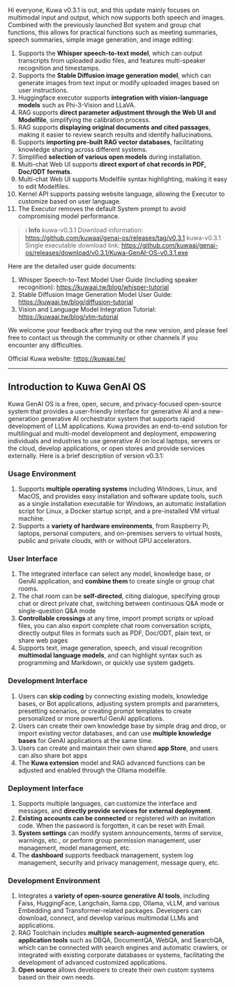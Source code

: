 ﻿Hi everyone, Kuwa v0.3.1 is out, and this update mainly focuses on multimodal input and output, which now supports both speech and images. Combined with the previously launched Bot system and group chat functions, this allows for practical functions such as meeting summaries, speech summaries, simple image generation, and image editing:
1. Supports the **Whisper speech-to-text model**, which can output transcripts from uploaded audio files, and features multi-speaker recognition and timestamps.
2. Supports the **Stable Diffusion image generation model**, which can generate images from text input or modify uploaded images based on user instructions.
3. Huggingface executor supports **integration with vision-language models** such as Phi-3-Vision and LLaVA.
4. RAG supports **direct parameter adjustment through the Web UI and Modelfile**, simplifying the calibration process.
5. RAG supports **displaying original documents and cited passages**, making it easier to review search results and identify hallucinations.
6. Supports **importing pre-built RAG vector databases**, facilitating knowledge sharing across different systems.
7. Simplified **selection of various open models** during installation.
8. Multi-chat Web UI supports **direct export of chat records in PDF, Doc/ODT formats**.
9. Multi-chat Web UI supports Modelfile syntax highlighting, making it easy to edit Modelfiles.
10. Kernel API supports passing website language, allowing the Executor to customize based on user language.
11. The Executor removes the default System prompt to avoid compromising model performance.

> ℹ️ **Info** 
> kuwa-v0.3.1 Download information: https://github.com/kuwaai/genai-os/releases/tag/v0.3.1
> kuwa-v0.3.1 Single executable download link: https://github.com/kuwaai/genai-os/releases/download/v0.3.1/Kuwa-GenAI-OS-v0.3.1.exe

<!-- truncate -->

Here are the detailed user guide documents:
1. Whisper Speech-to-Text Model User Guide (including speaker recognition): https://kuwaai.tw/blog/whisper-tutorial
2. Stable Diffusion Image Generation Model User Guide: https://kuwaai.tw/blog/diffusion-tutorial
3. Vision and Language Model Integration Tutorial: https://kuwaai.tw/blog/vlm-tutorial

We welcome your feedback after trying out the new version, and please feel free to contact us through the community or other channels if you encounter any difficulties.

Official Kuwa website: https://kuwaai.tw/

---

## Introduction to Kuwa GenAI OS
Kuwa GenAI OS is a free, open, secure, and privacy-focused open-source system that provides a user-friendly interface for generative AI and a new-generation generative AI orchestrator system that supports rapid development of LLM applications.
Kuwa provides an end-to-end solution for multilingual and multi-model development and deployment, empowering individuals and industries to use generative AI on local laptops, servers or the cloud, develop applications, or open stores and provide services externally.
Here is a brief description of version v0.3.1:

### Usage Environment
1. Supports **multiple operating systems** including Windows, Linux, and MacOS, and provides easy installation and software update tools, such as a single installation executable for Windows, an automatic installation script for Linux, a Docker startup script, and a pre-installed VM virtual machine.
2. Supports a **variety of hardware environments**, from Raspberry Pi, laptops, personal computers, and on-premises servers to virtual hosts, public and private clouds, with or without GPU accelerators.

### User Interface
1. The integrated interface can select any model, knowledge base, or GenAI application, and **combine them** to create single or group chat rooms.
2. The chat room can be **self-directed**, citing dialogue, specifying group chat or direct private chat, switching between continuous Q&A mode or single-question Q&A mode
3. **Controllable crossings** at any time, import prompt scripts or upload files, you can also export complete chat room conversation scripts, directly output files in formats such as PDF, Doc/ODT, plain text, or share web pages
4. Supports text, image generation, speech, and visual recognition **multimodal language models**, and can highlight syntax such as programming and Markdown, or quickly use system gadgets.

### Development Interface
1. Users can **skip coding** by connecting existing models, knowledge bases, or Bot applications, adjusting system prompts and parameters, presetting scenarios, or creating prompt templates to create personalized or more powerful GenAI applications.
2. Users can create their own knowledge base by simple drag and drop, or import existing vector databases, and can use **multiple knowledge bases** for GenAI applications at the same time.
3. Users can create and maintain their own shared **app Store**, and users can also share bot apps
4. The **Kuwa extension** model and RAG advanced functions can be adjusted and enabled through the Ollama modelfile.

### Deployment Interface
1. Supports multiple languages, can customize the interface and messages, and **directly provide services for external deployment**.
2. **Existing accounts can be connected** or registered with an invitation code. When the password is forgotten, it can be reset with Email.
3. **System settings** can modify system announcements, terms of service, warnings, etc., or perform group permission management, user management, model management, etc.
4. The **dashboard** supports feedback management, system log management, security and privacy management, message query, etc.

### Development Environment
1. Integrates a **variety of open-source generative AI tools**, including Faiss, HuggingFace, Langchain, llama.cpp, Ollama, vLLM, and various Embedding and Transformer-related packages. Developers can download, connect, and develop various multimodal LLMs and applications.
2. RAG Toolchain includes **multiple search-augmented generation application tools** such as DBQA, DocumentQA, WebQA, and SearchQA, which can be connected with search engines and automatic crawlers, or integrated with existing corporate databases or systems, facilitating the development of advanced customized applications.
3. **Open source** allows developers to create their own custom systems based on their own needs.